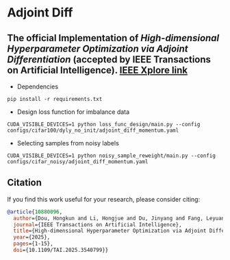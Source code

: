 # **Adjoint Diff**
## The official Implementation of *High-dimensional Hyperparameter Optimization via Adjoint Differentiation* (accepted by IEEE Transactions on Artificial Intelligence). [IEEE Xplore link](https://ieeexplore.ieee.org/document/10880096/authors#authors)

+ Dependencies

```
pip install -r requirements.txt
```

+ Design loss function for imbalance data

```
CUDA_VISIBLE_DEVICES=1 python loss_func_design/main.py --config configs/cifar100/dyly_no_init/adjoint_diff_momentum.yaml

```
+ Selecting samples from noisy labels

```
CUDA_VISIBLE_DEVICES=1 python noisy_sample_reweight/main.py --config configs/cifar_noisy/adjoint_diff_momentum.yaml

```

## Citation
If you find this work useful for your research, please consider citing:

```bibtex
@article{10880096,
  author={Dou, Hongkun and Li, Hongjue and Du, Jinyang and Fang, Leyuan and Gao, Qing and Deng, Yue and Yao, Wen},
  journal={IEEE Transactions on Artificial Intelligence}, 
  title={High-dimensional Hyperparameter Optimization via Adjoint Differentiation}, 
  year={2025},
  pages={1-15},
  doi={10.1109/TAI.2025.3540799}}
